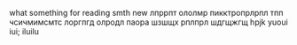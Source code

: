 what
something for reading
smth new
лпррпт
ололмр
пикктропрлрпл
тпп
чсичмимсмтс
лоргпгд
олродл
паора
шзшщх
рплпрл
шдгщжгщ
hpjk
yuoui
iui;
iluilu

